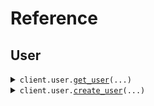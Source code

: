 # Reference
## User
<details><summary><code>client.user.<a href="src/seed/user/client.py">get_user</a>(...)</code></summary>
<dl>
<dd>

#### 📝 Description

<dl>
<dd>

<dl>
<dd>

Retrieve a user.
This endpoint is used to retrieve a user.
</dd>
</dl>
</dd>
</dl>

#### 🔌 Usage

<dl>
<dd>

<dl>
<dd>

```python
from seed import SeedMultiLineDocs

client = SeedMultiLineDocs(
    base_url="https://yourhost.com/path/to/api",
)
client.user.get_user(
    user_id="userId",
)

```
</dd>
</dl>
</dd>
</dl>

#### ⚙️ Parameters

<dl>
<dd>

<dl>
<dd>

**user_id:** `str`

The ID of the user to retrieve.
This ID is unique to each user.

</dd>
</dl>

<dl>
<dd>

**request_options:** `typing.Optional[RequestOptions]` — Request-specific configuration.

</dd>
</dl>
</dd>
</dl>


</dd>
</dl>
</details>

<details><summary><code>client.user.<a href="src/seed/user/client.py">create_user</a>(...)</code></summary>
<dl>
<dd>

#### 📝 Description

<dl>
<dd>

<dl>
<dd>

Create a new user.
This endpoint is used to create a new user.
</dd>
</dl>
</dd>
</dl>

#### 🔌 Usage

<dl>
<dd>

<dl>
<dd>

```python
from seed import SeedMultiLineDocs

client = SeedMultiLineDocs(
    base_url="https://yourhost.com/path/to/api",
)
client.user.create_user(
    name="name",
    age=1,
)

```
</dd>
</dl>
</dd>
</dl>

#### ⚙️ Parameters

<dl>
<dd>

<dl>
<dd>

**name:** `str`

The name of the user to create.
This name is unique to each user.


</dd>
</dl>

<dl>
<dd>

**age:** `typing.Optional[int]`

The age of the user.
This property is not required.


</dd>
</dl>

<dl>
<dd>

**request_options:** `typing.Optional[RequestOptions]` — Request-specific configuration.

</dd>
</dl>
</dd>
</dl>


</dd>
</dl>
</details>

